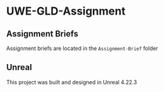# UWE-GLD-Assignment

## Assignment Briefs
Assignment briefs are located in the `Assignment-Brief` folder

## Unreal
This project was built and designed in Unreal 4.22.3
